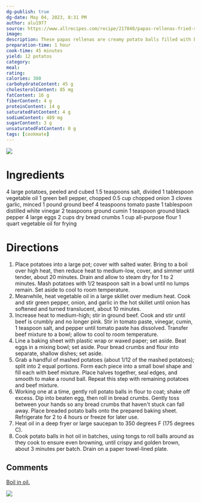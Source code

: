 ```yaml
---
dg-publish: true
dg-date: May 04, 2023, 8:31 PM
author: alu1977
source: https://www.allrecipes.com/recipe/217840/papas-rellenas-fried-stuffed-potatoes/
image:
description: These papas rellenas are creamy potato balls filled with bell pepper, onion, tomato, and ground beef coated with breadcrumbs and fried until crisp.
preparation-time: 1 hour
cook-time: 45 minutes
yield: 12 potatos
category: 
meal: 
rating: 
calories: 380
carbohydrateContent: 45 g
cholesterolContent: 85 mg
fatContent: 16 g
fiberContent: 4 g
proteinContent: 14 g
saturatedFatContent: 4 g
sodiumContent: 489 mg
sugarContent: 3 g
unsaturatedFatContent: 0 g
tags: [cookmate]
---
```


![](https://www.allrecipes.com/thmb/wHcSMwIyzpERKmI_I1E4TH0Fe1k=/750x0/filters:no_upscale():max_bytes(150000):strip_icc():format(webp)/1008443-bddf126d4ae84d10a36e56618147f929.jpg)


# Ingredients

4 large potatoes, peeled and cubed
1.5 teaspoons salt, divided
1 tablespoon vegetable oil
1 green bell pepper, chopped
0.5 cup chopped onion
3 cloves garlic, minced
1 pound ground beef
4 teaspoons tomato paste
1 tablespoon distilled white vinegar
2 teaspoons ground cumin
1 teaspoon ground black pepper
4 large eggs
2 cups dry bread crumbs
1 cup all-purpose flour
1 quart vegetable oil for frying

# Directions

1) Place potatoes into a large pot; cover with salted water. Bring to a boil over high heat, then reduce heat to medium-low, cover, and simmer until tender, about 20 minutes. Drain and allow to steam dry for 1 to 2 minutes. Mash potatoes with 1/2 teaspoon salt in a bowl until no lumps remain. Set aside to cool to room temperature.
2) Meanwhile, heat vegetable oil in a large skillet over medium heat. Cook and stir green pepper, onion, and garlic in the hot skillet until onion has softened and turned translucent, about 10 minutes.
3) Increase heat to medium-high; stir in ground beef. Cook and stir until beef is crumbly and no longer pink. Stir in tomato paste, vinegar, cumin, 1 teaspoon salt, and pepper until tomato paste has dissolved. Transfer beef mixture to a bowl; allow to cool to room temperature.
4) Line a baking sheet with plastic wrap or waxed paper; set aside. Beat eggs in a mixing bowl; set aside. Pour bread crumbs and flour into separate, shallow dishes; set aside.
5) Grab a handful of mashed potatoes (about 1/12 of the mashed potatoes); split into 2 equal portions. Form each piece into a small bowl shape and fill each with beef mixture. Place halves together, seal edges, and smooth to make a round ball. Repeat this step with remaining potatoes and beef mixture.
6) Working one at a time, gently roll potato balls in flour to coat; shake off excess. Dip into beaten egg, then roll in bread crumbs. Gently toss between your hands so any bread crumbs that haven't stuck can fall away. Place breaded potato balls onto the prepared baking sheet. Refrigerate for 2 to 4 hours or freeze for later use.
7) Heat oil in a deep fryer or large saucepan to 350 degrees F (175 degrees C).
8) Cook potato balls in hot oil in batches, using tongs to roll balls around as they cook to ensure even browning, until crispy and golden brown, about 3 minutes per batch. Drain on a paper towel-lined plate.


## Comments

[Boil in oil.](https://photos.app.goo.gl/tJXys9opPYvf9Q8T8)

![](https://lh3.googleusercontent.com/pw/AJFCJaVPZjpSIz3rbxEMUgG7Tpgz8pRMTti1P1kREQ5KXvQeg4rhRL6r52YtnUU9S14fhGAgj8bwRS5g4XZQA8mVzyqvH0llaSfmYXLJceK22mC5b7dnVjW3tkTvYB7UER3_WccyQ1dEbyS6MMw3ErqCL7yhEw=w1509-h849-s-no?authuser=0)
